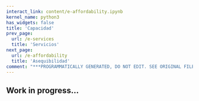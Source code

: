 ```yaml
---
interact_link: content/e-affordability.ipynb
kernel_name: python3
has_widgets: false
title: 'Capacidad'
prev_page:
  url: /e-services
  title: 'Servicios'
next_page:
  url: /e-affordability
  title: 'Asequibilidad'
comment: "***PROGRAMMATICALLY GENERATED, DO NOT EDIT. SEE ORIGINAL FILES IN /content***"
---
```


## Work in progress...
